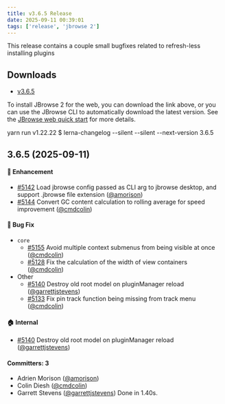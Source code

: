 ```yaml
---
title: v3.6.5 Release
date: 2025-09-11 00:39:01
tags: ['release', 'jbrowse 2']
---
```


This release contains a couple small bugfixes related to refresh-less installing
plugins

## Downloads

- [v3.6.5](https://github.com/GMOD/jbrowse-components/releases/tag/v3.6.5)

To install JBrowse 2 for the web, you can download the link above, or you can
use the JBrowse CLI to automatically download the latest version. See the
[JBrowse web quick start](https://jbrowse.org/jb2/docs/quickstart_web) for more
details.

yarn run v1.22.22 $ lerna-changelog --silent --silent --next-version 3.6.5

## 3.6.5 (2025-09-11)

#### :rocket: Enhancement

- [#5142](https://github.com/GMOD/jbrowse-components/pull/5142) Load jbrowse
  config passed as CLI arg to jbrowse desktop, and support .jbrowse file
  extension ([@amorison](https://github.com/amorison))
- [#5144](https://github.com/GMOD/jbrowse-components/pull/5144) Convert GC
  content calculation to rolling average for speed improvement
  ([@cmdcolin](https://github.com/cmdcolin))

#### :bug: Bug Fix

- `core`
  - [#5155](https://github.com/GMOD/jbrowse-components/pull/5155) Avoid multiple
    context submenus from being visible at once
    ([@cmdcolin](https://github.com/cmdcolin))
  - [#5128](https://github.com/GMOD/jbrowse-components/pull/5128) Fix the
    calculation of the width of view containers
    ([@cmdcolin](https://github.com/cmdcolin))
- Other
  - [#5140](https://github.com/GMOD/jbrowse-components/pull/5140) Destroy old
    root model on pluginManager reload
    ([@garrettjstevens](https://github.com/garrettjstevens))
  - [#5133](https://github.com/GMOD/jbrowse-components/pull/5133) Fix pin track
    function being missing from track menu
    ([@cmdcolin](https://github.com/cmdcolin))

#### :house: Internal

- [#5140](https://github.com/GMOD/jbrowse-components/pull/5140) Destroy old root
  model on pluginManager reload
  ([@garrettjstevens](https://github.com/garrettjstevens))

#### Committers: 3

- Adrien Morison ([@amorison](https://github.com/amorison))
- Colin Diesh ([@cmdcolin](https://github.com/cmdcolin))
- Garrett Stevens ([@garrettjstevens](https://github.com/garrettjstevens)) Done
  in 1.40s.
